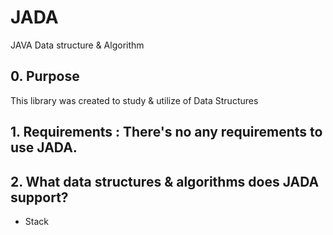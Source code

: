 # JADA
JAVA Data structure &amp; Algorithm

## 0. Purpose

This library was created to study & utilize of Data Structures

## 1. Requirements : There's no any requirements to use JADA.

## 2. What data structures & algorithms does JADA support?

- Stack

